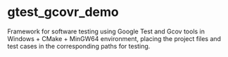 # gtest_gcovr_demo
Framework for software testing using Google Test and Gcov tools in Windows + CMake + MinGW64 environment, placing the project files and test cases in the corresponding paths for testing.
